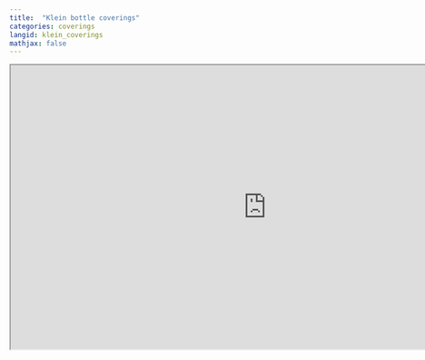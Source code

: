 ```yaml
---
title:  "Klein bottle coverings"
categories: coverings
langid: klein_coverings
mathjax: false
---
```


<iframe width="900" height="500"
	src="https://www.youtube.com/embed/jkg-PFHOOdw?rel=0">
</iframe>
